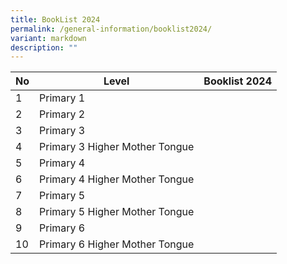 ```yaml
---
title: BookList 2024
permalink: /general-information/booklist2024/
variant: markdown
description: ""
---
```

| No 	| Level	| Booklist 2024
|---	|---	| --- |
| 1 	| Primary 1 	| 	| 
| 2 	| Primary 2 	|  |
| 3 	| Primary 3 	|  	|
| 4 	| Primary 3 Higher Mother Tongue	| 	|
| 5 	| Primary 4	|  	|
| 6	| Primary 4 Higher Mother Tongue	|  |
| 7 | Primary 5 | |
| 8 | Primary 5 Higher Mother Tongue ||
| 9| Primary 6 ||
| 10 | Primary 6 Higher Mother Tongue ||